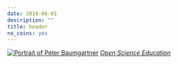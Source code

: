 ```yaml
---
date: 2019-06-01
description: ""
title: header
no_coins: yes
---
```

<a href="/"><img src="/img/portrait-peter-baumgartner-min.jpg" alt="Portrait of Peter Baumgartner" /></a>
<i><a href="/">Open Science Education</a></i>


